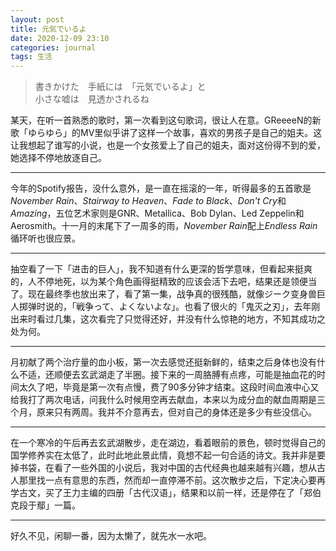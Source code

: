 ```yaml
---
layout: post
title: 元気でいるよ
date: 2020-12-09 23:10
categories: journal
tags: 生活
---
```


> 書きかけた　手紙には　「元気でいるよ」と  
> 小さな嘘は　見透かされるね

某天，在听一首熟悉的歌时，第一次看到这句歌词，很让人在意。GReeeeN的新歌「ゆらゆら」的MV里似乎讲了这样一个故事，喜欢的男孩子是自己的姐夫。这让我想起了谁写的小说，也是一个女孩爱上了自己的姐夫，面对这份得不到的爱，她选择不停地放逐自己。

------

今年的Spotify报告，没什么意外，是一直在摇滚的一年，听得最多的五首歌是*November Rain*、*Stairway to Heaven*、*Fade to Black*、*Don't Cry*和*Amazing*，五位艺术家则是GNR、Metallica、Bob Dylan、Led Zeppelin和Aerosmith。十一月的末尾下了一周多的雨，*November Rain*配上*Endless Rain*循环听也很应景。

------

抽空看了一下「进击的巨人」，我不知道有什么更深的哲学意味，但看起来挺爽的，人不停地死，以为某个角色画得挺精致的应该会活下去吧，结果还是领便当了。现在最终季也放出来了，看了第一集，战争真的很残酷，就像ジーク变身兽巨人掷弹时说的，「戦争って、よくないよな」。也看了很火的「鬼灭之刃」，去年刚出来时看过几集，这次看完了只觉得还好，并没有什么惊艳的地方，不知其成功之处为何。

------

月初献了两个治疗量的血小板，第一次去感觉还挺新鲜的，结束之后身体也没有什么不适，还顺便去玄武湖走了半圈。接下来的一周胳膊有点疼，可能是抽血花的时间太久了吧，毕竟是第一次有点慢，费了90多分钟才结束。这段时间血液中心又给我打了两次电话，问我什么时候用空再去献血，本来以为成分血的献血周期是三个月，原来只有两周。我并不介意再去，但对自己的身体还是多少有些没信心。

------

在一个寒冷的午后再去玄武湖散步，走在湖边，看着眼前的景色，顿时觉得自己的国学修养实在太低了，此时此地此景此情，竟想不起一句合适的诗文。我并非是要掉书袋，在看了一些外国的小说后，我对中国的古代经典也越来越有兴趣，想从古人那里找一点有意思的东西，然而却一直停滞不前。这次散步之后，下定决心要再学古文，买了王力主编的四册「古代汉语」，结果和以前一样，还是停在了「郑伯克段于鄢」一篇。

------

好久不见，闲聊一番，因为太懒了，就先水一水吧。
